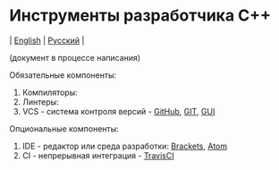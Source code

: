 # Инструменты разработчика C++
| [English](README.md) | [Русский](README.ru.md) |

(документ в процессе написания)

Обязательные компоненты:
  1. Компиляторы:
  2. Линтеры:
  3. VCS - система контроля версий - [GitHub](https://github.com/), [GIT](https://git-scm.com/), [GUI](https://desktop.github.com/)

Опциональные компоненты:
  1. IDE - редактор или среда разработки: [Brackets](http://brackets.io/), [Atom](https://atom.io/)
  2. CI - непрерывная интеграция - [TravisCI](https://travis-ci.org/)
